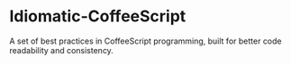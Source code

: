 Idiomatic-CoffeeScript
======================

A set of best practices in CoffeeScript programming, built for better code readability and consistency.